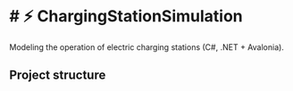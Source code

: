 # # ⚡ ChargingStationSimulation

Modeling the operation of electric charging stations (C#, .NET + Avalonia).

## Project structure
